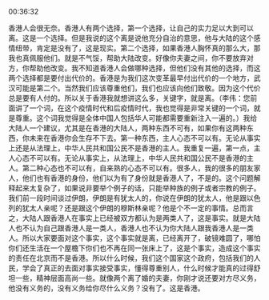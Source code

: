 00:36:32

香港人会很无奈。香港人有两个选择，第一个选择，让自己的实力足以大到可以离。这是一个选择。但是我说的这个离是说他充分自治的意思，他与大陆的这个感情纽带，肯定是没有了，这是现实。第二个选择，如果香港人胸怀真的那么大，那我也真佩服他们。就是不气馁，帮助大陆改变。好像你夫妻之间，你不要放弃对方，你帮助他改变。我不知道香港人会做哪种选择，但他们没有其他的选择，而这两个选择都是要付出代价的。香港是为我们这次变革最早付出代价的一个地方，武汉可能是第二个。当然我们应该尊重他们，我们也应该向他们致敬。因为这个代价总是要有人付的。所以关于香港我就想讲这么多，关键字，就是离。（李伟：您前面讲了一个词，在这个疫情时代和后疫情时代，我也觉得是非常关键的一个词，就是尊重。这个词我觉得是全体中国人包括华人可能都需要重新注入一遍的。）我给大陆人一个建议，尤其是在香港的大陆人，两种东西不可有，如果你有这两种东西，你未来在香港你会生存不下去。第一种东西，主人心态不可以有。无论从事实上还是从法理上，中华人民共和国公民不是香港的主人。我重复一遍，第一点，主人心态不可以有。无论从事实上，从法理上，中华人民共和国公民不是香港的主人。第二种心态也不可以有，自来熟的心态不可以有。很多人，我的很多的朋友家人，他们也有香港的身份，他们以为有了身份就是香港人了，不是的。这个问题解释起来太复杂了，如果说非要举个例子的话，只能举种族的例子或者宗教的例子。我们前一段时间谈过伊朗，伊朗是有犹太人的，你说在伊朗的犹太人，他是跟以色列的犹太人亲呢？还是跟这个伊朗的穆斯林亲呢？他是个不一定的事情。总而言之，大陆人跟香港人在事实上已经被双方都认为是两类人了，这是事实。就是大陆人也不认为自己跟香港人是一类人，香港人也不认为你大陆人跟我香港人是一类人。所以大家要面对这个事实，这个事实就是离，已经离开了，破镜难圆了，哪怕你们还生活在一个屋檐下你们也不再在同一张床上了，这是个事实，造成这个事实的责任在北京而不是香港。所以什么时候，我们这个国家这个政府，包括我们的人民，学会了真正的去面对事实接受事实，懂得尊重别人，什么时候才能真的过得舒坦一些，精神层面高尚一些。就像两个离了婚的夫妻，你刚才说还要对方尽义务，他没有义务的，没有义务给你尽什么义务？没有了。这是香港。